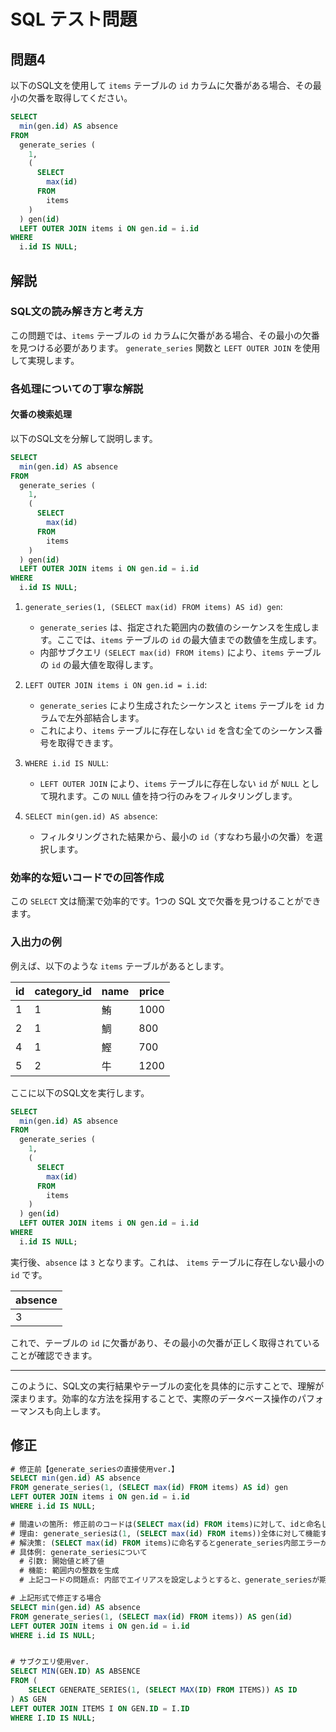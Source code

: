
# SQL テスト問題

## 問題4

以下のSQL文を使用して `items` テーブルの `id` カラムに欠番がある場合、その最小の欠番を取得してください。

```sql
SELECT
  min(gen.id) AS absence
FROM
  generate_series (
    1,
    (
      SELECT
        max(id)
      FROM
        items
    )
  ) gen(id)
  LEFT OUTER JOIN items i ON gen.id = i.id
WHERE
  i.id IS NULL;
```

## 解説

### SQL文の読み解き方と考え方

この問題では、`items` テーブルの `id` カラムに欠番がある場合、その最小の欠番を見つける必要があります。 `generate_series` 関数と `LEFT OUTER JOIN` を使用して実現します。

### 各処理についての丁寧な解説

#### 欠番の検索処理

以下のSQL文を分解して説明します。

```sql
SELECT
  min(gen.id) AS absence
FROM
  generate_series (
    1,
    (
      SELECT
        max(id)
      FROM
        items
    )
  ) gen(id)
  LEFT OUTER JOIN items i ON gen.id = i.id
WHERE
  i.id IS NULL;
```

1. `generate_series(1, (SELECT max(id) FROM items) AS id) gen`:
   - `generate_series` は、指定された範囲内の数値のシーケンスを生成します。ここでは、`items` テーブルの `id` の最大値までの数値を生成します。
   - 内部サブクエリ `(SELECT max(id) FROM items)` により、`items` テーブルの `id` の最大値を取得します。

2. `LEFT OUTER JOIN items i ON gen.id = i.id`:
   - `generate_series` により生成されたシーケンスと `items` テーブルを `id` カラムで左外部結合します。
   - これにより、`items` テーブルに存在しない `id` を含む全てのシーケンス番号を取得できます。

3. `WHERE i.id IS NULL`:
   - `LEFT OUTER JOIN` により、`items` テーブルに存在しない `id` が `NULL` として現れます。この `NULL` 値を持つ行のみをフィルタリングします。

4. `SELECT min(gen.id) AS absence`:
   - フィルタリングされた結果から、最小の `id`（すなわち最小の欠番）を選択します。

### 効率的な短いコードでの回答作成

この `SELECT` 文は簡潔で効率的です。1つの SQL 文で欠番を見つけることができます。

### 入出力の例

例えば、以下のような `items` テーブルがあるとします。

| id | category_id | name | price |
|----|-------------|------|-------|
| 1  | 1           | 鮪   | 1000  |
| 2  | 1           | 鯛   | 800   |
| 4  | 1           | 鰹   | 700   |
| 5  | 2           | 牛   | 1200  |

ここに以下のSQL文を実行します。

```sql
SELECT
  min(gen.id) AS absence
FROM
  generate_series (
    1,
    (
      SELECT
        max(id)
      FROM
        items
    )
  ) gen(id)
  LEFT OUTER JOIN items i ON gen.id = i.id
WHERE
  i.id IS NULL;
```

実行後、`absence` は `3` となります。これは、 `items` テーブルに存在しない最小の `id` です。

| absence |
|---------|
| 3       |

これで、テーブルの `id` に欠番があり、その最小の欠番が正しく取得されていることが確認できます。

---

このように、SQL文の実行結果やテーブルの変化を具体的に示すことで、理解が深まります。効率的な方法を採用することで、実際のデータベース操作のパフォーマンスも向上します。



## 修正

```sql
# 修正前【generate_seriesの直接使用ver.】
SELECT min(gen.id) AS absence
FROM generate_series(1, (SELECT max(id) FROM items) AS id) gen
LEFT OUTER JOIN items i ON gen.id = i.id
WHERE i.id IS NULL;

# 間違いの箇所: 修正前のコードは(SELECT max(id) FROM items)に対して、idと命名しているのが間違い
# 理由: generate_seriesは(1, (SELECT max(id) FROM items))全体に対して機能する関数だから
# 解決策: (SELECT max(id) FROM items)に命名するとgenerate_series内部エラーが出るので、(1, (SELECT max(id) FROM items))全体に対して命名する必要あり
# 具体例: generate_seriesについて
  # 引数: 開始値と終了値
  # 機能: 範囲内の整数を生成
  # 上記コードの問題点: 内部でエイリアスを設定しようとすると、generate_seriesが期待する引数の構造に合わないからエラー発生

# 上記形式で修正する場合
SELECT min(gen.id) AS absence
FROM generate_series(1, (SELECT max(id) FROM items)) AS gen(id)
LEFT OUTER JOIN items i ON gen.id = i.id
WHERE i.id IS NULL;


# サブクエリ使用ver.
SELECT MIN(GEN.ID) AS ABSENCE
FROM (
    SELECT GENERATE_SERIES(1, (SELECT MAX(ID) FROM ITEMS)) AS ID
) AS GEN
LEFT OUTER JOIN ITEMS I ON GEN.ID = I.ID
WHERE I.ID IS NULL;

```
